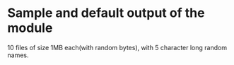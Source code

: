 # Sample and default output of the module

10 files of size 1MB each(with random bytes), with 5 character long random names.
